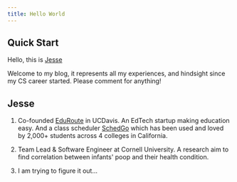 ```yaml
---
title: Hello World
---
```


## Quick Start

Hello, this is [Jesse](https://jesseliu.me)

Welcome to my blog, it represents all my experiences, and hindsight since my CS career started. Please comment for anything!

## Jesse

1. Co-founded [EduRoute](https://eduroute.ai) in UCDavis. An EdTech startup making education easy. And a class scheduler [SchedGo](https://schedgo.com) which has been used and loved by 2,000+ students across 4 colleges in California.

2. Team Lead & Software Engineer at Cornell University. A research aim to find correlation between infants' poop and their health condition.

3. I am trying to figure it out...
